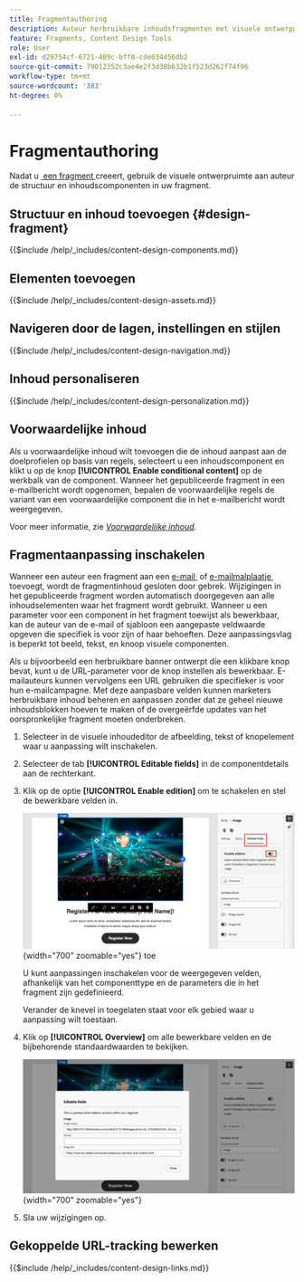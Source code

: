 ```yaml
---
title: Fragmentauthoring
description: Auteur herbruikbare inhoudsfragmenten met visuele ontwerpgereedschappen - voeg componenten, personalisatie, voorwaardelijke inhoud en aanpasbare velden toe voor e-mails en sjablonen in Journey Optimizer B2B edition.
feature: Fragments, Content Design Tools
role: User
exl-id: d29754cf-6721-489c-bff8-cde034456db2
source-git-commit: 79012352c3ae4e2f3d38b632b1f523d262f74f96
workflow-type: tm+mt
source-wordcount: '383'
ht-degree: 0%

---
```


# Fragmentauthoring

Nadat u [&#x200B; een fragment &#x200B;](./fragments.md#create-fragments) creeert, gebruik de visuele ontwerpruimte aan auteur de structuur en inhoudscomponenten in uw fragment.

## Structuur en inhoud toevoegen {#design-fragment}

{{$include /help/_includes/content-design-components.md}}

## Elementen toevoegen

{{$include /help/_includes/content-design-assets.md}}

## Navigeren door de lagen, instellingen en stijlen

{{$include /help/_includes/content-design-navigation.md}}

## Inhoud personaliseren

{{$include /help/_includes/content-design-personalization.md}}

## Voorwaardelijke inhoud

Als u voorwaardelijke inhoud wilt toevoegen die de inhoud aanpast aan de doelprofielen op basis van regels, selecteert u een inhoudscomponent en klikt u op de knop **[!UICONTROL Enable conditional content]** op de werkbalk van de component. Wanneer het gepubliceerde fragment in een e-mailbericht wordt opgenomen, bepalen de voorwaardelijke regels de variant van een voorwaardelijke component die in het e-mailbericht wordt weergegeven.

Voor meer informatie, zie [_Voorwaardelijke inhoud_](./conditional-content.md).

## Fragmentaanpassing inschakelen

Wanneer een auteur een fragment aan een [&#x200B; e-mail &#x200B;](./email-authoring.md#content-authoring---use-visual-fragments) of [&#x200B; e-mailmalplaatje &#x200B;](./email-template-authoring.md#content-authoring---use-visual-fragments) toevoegt, wordt de fragmentinhoud gesloten door gebrek. Wijzigingen in het gepubliceerde fragment worden automatisch doorgegeven aan alle inhoudselementen waar het fragment wordt gebruikt. Wanneer u een parameter voor een component in het fragment toewijst als bewerkbaar, kan de auteur van de e-mail of sjabloon een aangepaste veldwaarde opgeven die specifiek is voor zijn of haar behoeften. Deze aanpassingsvlag is beperkt tot beeld, tekst, en knoop visuele componenten.

Als u bijvoorbeeld een herbruikbare banner ontwerpt die een klikbare knop bevat, kunt u de URL-parameter voor de knop instellen als bewerkbaar. E-mailauteurs kunnen vervolgens een URL gebruiken die specifieker is voor hun e-mailcampagne. Met deze aanpasbare velden kunnen marketers herbruikbare inhoud beheren en aanpassen zonder dat ze geheel nieuwe inhoudsblokken hoeven te maken of de overgeërfde updates van het oorspronkelijke fragment moeten onderbreken.

1. Selecteer in de visuele inhoudeditor de afbeelding, tekst of knopelement waar u aanpassing wilt inschakelen.

1. Selecteer de tab **[!UICONTROL Editable fields]** in de componentdetails aan de rechterkant.

1. Klik op de optie **[!UICONTROL Enable edition]** om te schakelen en stel de bewerkbare velden in.

   ![&#x200B; laat editable gebieden voor een component van het fragmentbeeld &#x200B;](./assets/fragment-editable-fields-image.png){width="700" zoomable="yes"} toe

   U kunt aanpassingen inschakelen voor de weergegeven velden, afhankelijk van het componenttype en de parameters die in het fragment zijn gedefinieerd.

   Verander de knevel in toegelaten staat voor elk gebied waar u aanpassing wilt toestaan.

1. Klik op **[!UICONTROL Overview]** om alle bewerkbare velden en de bijbehorende standaardwaarden te bekijken.

   ![&#x200B; herzie de editable gebieden en hun standaardwaarden &#x200B;](./assets/fragment-editable-fields-image-overview.png){width="700" zoomable="yes"}

1. Sla uw wijzigingen op.

## Gekoppelde URL-tracking bewerken

{{$include /help/_includes/content-design-links.md}}
